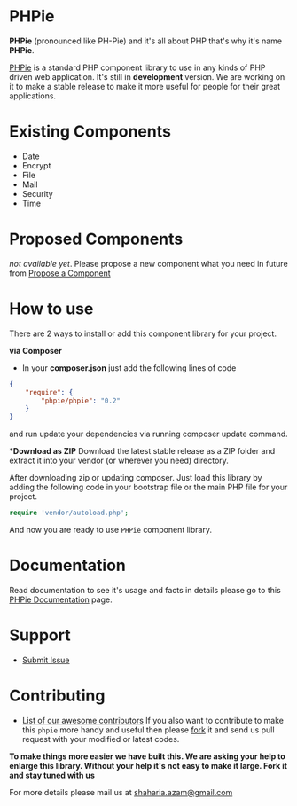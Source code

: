 PHPie
=====
**PHPie** (pronounced like PH-Pie) and it's all about PHP that's why it's name **PHPie**.

[PHPie](https://github.com/phpie/phpie) is a standard PHP component library to use in any kinds of PHP driven web application. It's still in **development** version. We are working on it to make a stable release to make it more useful for people for their great applications.

Existing Components
======
- Date
- Encrypt
- File
- Mail
- Security
- Time

Proposed Components
======
 _not available yet_. Please propose a new component what you need in future from [Propose a Component](https://github.com/phpie/phpie/issues/new)
 
How to use
======
There are 2 ways to install or add this component library for your project.

**via Composer**
- In your **composer.json** just add the following lines of code
```json
{
    "require": {
        "phpie/phpie": "0.2"
    }
}
```
and run update your dependencies via running composer update command.

***Download as ZIP**
Download the latest stable release as a ZIP folder and extract it into your vendor (or wherever you need) directory.

After downloading zip or updating composer. Just load this library by adding the following code in your bootstrap file or the main PHP file for your project.
```php
require 'vendor/autoload.php';
```

And now you are ready to use `PHPie` component library.

Documentation
======
Read documentation to see it's usage and facts in details please go to this [PHPie Documentation](https://github.com/phpie/phpie/wiki) page.

Support
======
- [Submit Issue](https://github.com/phpie/phpie/issues/new)


Contributing
======
- [List of our awesome contributors](https://github.com/phpie/phpie/graphs/contributors)
If you also want to contribute to make this `phpie` more handy and useful then please [fork](https://github.com/phpie/phpie/fork) it and send us pull request with your modified or latest codes.

**To make things more easier we have built this. We are asking your help to enlarge this library. Without your help it's not easy to make it large. Fork it and stay tuned with us**


For more details please mail us at shaharia.azam@gmail.com
